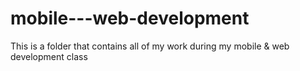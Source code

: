 # mobile---web-development

This is a folder that contains all of my work during my mobile & web development class
